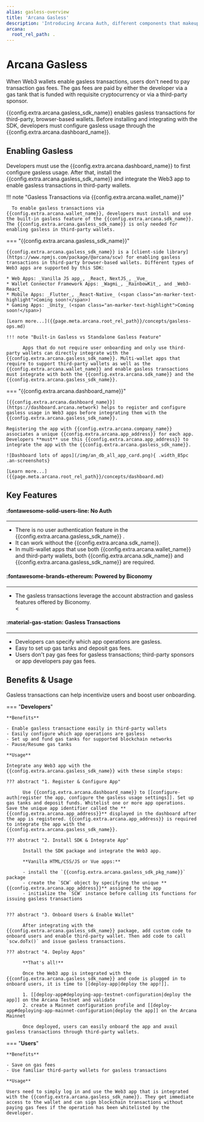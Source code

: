 ```yaml
---
alias: gasless-overview
title: 'Arcana Gasless'
description: 'Introducing Arcana Auth, different components that makeup Arcana Auth, how to use it, Arcana Auth product features.'
arcana:
  root_rel_path: .
---
```


# Arcana Gasless

When Web3 wallets enable gasless transactions, users don't need to pay transaction gas fees. The gas fees are paid by either the developer via a gas tank that is funded with requisite cryptocurrency or via a third-party sponsor. 

{{config.extra.arcana.gasless_sdk_name}} enables gasless transactions for third-party, browser-based wallets. Before installing and integrating with the SDK, developers must configure gasless usage through the {{config.extra.arcana.dashboard_name}}. 

## Enabling Gasless

Developers must use the {{config.extra.arcana.dashboard_name}} to first configure gasless usage. After that, install the {{config.extra.arcana.gasless_sdk_name}} and integrate the Web3 app to enable gasless transactions in third-party wallets.

!!! note "Gasless Transactions via {{config.extra.arcana.wallet_name}}"

      To enable gasless transactions via {{config.extra.arcana.wallet_name}}, developers must install and use the built-in gasless feature of the {{config.extra.arcana.sdk_name}}. The {{config.extra.arcana.gasless_sdk_name}} is only needed for enabling gasless in third-party wallets.

=== "{{config.extra.arcana.gasless_sdk_name}}"

    {{config.extra.arcana.gasless_sdk_name}} is a [client-side library](https://www.npmjs.com/package/@arcana/scw) for enabling gasless transactions in third-party browser-based wallets. Different types of Web3 apps are supported by this SDK:
    
    * Web Apps: _Vanilla JS app_, _React, NextJS_, _Vue_
    * Wallet Connector Framework Apps: _Wagmi_, _RainbowKit_, and _Web3-React_
    * Mobile Apps: _Flutter_, _React-Native_ (<span class="an-marker-text-highlight">Coming soon!</span>)
    * Gaming Apps: _Unity_ (<span class="an-marker-text-highlight">Coming soon!</span>) 

    [Learn more...]({{page.meta.arcana.root_rel_path}}/concepts/gasless-ops.md)

    !!! note "Built-in Gasless vs Standalone Gasless Feature"

          Apps that do not require user onboarding and only use third-party wallets can directly integrate with the {{config.extra.arcana.gasless_sdk_name}}. Multi-wallet apps that require to support third-party wallets as well as the {{config.extra.arcana.wallet_name}} and enable gasless transactions must integrate with both the {{config.extra.arcana.sdk_name}} and the {{config.extra.arcana.gasless_sdk_name}}.

=== "{{config.extra.arcana.dashboard_name}}"

    [{{config.extra.arcana.dashboard_name}}](https://dashboard.arcana.network) helps to register and configure gasless usage in Web3 apps before integrating them with the {{config.extra.arcana.gasless_sdk_name}}.
    
    Registering the app with {{config.extra.arcana.company_name}} associates a unique {{config.extra.arcana.app_address}} for each app. Developers **must** use this {{config.extra.arcana.app_address}} to integrate the app with the {{config.extra.arcana.gasless_sdk_name}}. 

    ![Dashboard lots of apps](/img/an_db_all_app_card.png){ .width_85pc .an-screenshots}

    [Learn more...]({{page.meta.arcana.root_rel_path}}/concepts/dashboard.md)

## Key Features

<div class="grid card_container" markdown>
  <div class="card" markdown><h4><b>:fontawesome-solid-users-line: No Auth</b></h4><hr><p ><ul><li>There is no user authentication feature in the {{config.extra.arcana.gasless_sdk_name}} .</li><li>It can work without the {{config.extra.arcana.sdk_name}}.</li><li>In multi-wallet apps that use both {{config.extra.arcana.wallet_name}} and third-party wallets, both {{config.extra.arcana.sdk_name}} and {{config.extra.arcana.gasless_sdk_name}} are required.</li></ul></p></div>
  <div class="card" markdown><h4><b>:fontawesome-brands-ethereum: Powered by Biconomy</b></h4><hr><p><ul><li>The gasless transactions leverage the account abstraction and gasless features offered by Biconomy.</li><</ul></p></div>
  <div class="card" markdown><h4><b>:material-gas-station: Gasless Transactions</b></h4><hr><p><ul><li>Developers can specify which app operations are gasless.</li><li>Easy to set up gas tanks and deposit gas fees.</li><li>Users don't pay gas fees for gasless transactions; third-party sponsors or app developers pay gas fees.</li></ul></p></div>
</div>

## Benefits & Usage

  Gasless transactions can help incentivize users and boost user onboarding.

=== "**Developers**"
    
    **Benefits**

    - Enable gasless transactione easily in third-party wallets
    - Easily configure which app operations are gasless
    - Set up and fund gas tanks for supported blockchain networks
    - Pause/Resume gas tanks

    **Usage**

    Integrate any Web3 app with the {{config.extra.arcana.gasless_sdk_name}} with these simple steps:

    ??? abstract "1. Register & Configure App"

          Use {{config.extra.arcana.dashboard_name}} to [[configure-auth|register the app, configure the gasless usage settings]]. Set up gas tanks and deposit funds. Whitelist one or more app operations. Save the unique app identifier called the **{{config.extra.arcana.app_address}}** displayed in the dashboard after the app is registered. {{config.extra.arcana.app_address}} is required to integrate the app with the {{config.extra.arcana.gasless_sdk_name}}.

    ??? abstract "2. Install SDK & Integrate App"

          Install the SDK package and integrate the Web3 app.
            
          **Vanilla HTML/CSS/JS or Vue apps:**
            
          - install the `{{config.extra.arcana.gasless_sdk_pkg_name}}` package
          - create the `SCW` object by specifying the unique **{{config.extra.arcana.app_address}}** assigned to the app 
          - initialize the `SCW` instance before calling its functions for issuing gasless transactions
            

    ??? abstract "3. Onboard Users & Enable Wallet"

          After integrating with the {{config.extra.arcana.gasless_sdk_name}} package, add custom code to onboard users and enable third-party wallet. Then add code to call `scw.doTx()` and issue gasless transactions.

    ??? abstract "4. Deploy Apps"

          **That's all!**

          Once the Web3 app is integrated with the {{config.extra.arcana.gasless_sdk_name}} and code is plugged in to onboard users, it is time to [[deploy-app|deploy the app!]].
            
          1. [[deploy-app#deploying-app-testnet-configuration|deploy the app]] on the Arcana Testnet and validate
          2. create a Mainnet configuration profile and [[deploy-app#deploying-app-mainnet-configuration|deploy the app]] on the Arcana Mainnet

          Once deployed, users can easily onboard the app and avail gasless transactions through third-party wallets.

=== "**Users**"

    **Benefits**

    - Save on gas fees
    - Use familiar third-party wallets for gasless transactions

    **Usage**

    Users need to simply log in and use the Web3 app that is integrated with the {{config.extra.arcana.gasless_sdk_name}}. They get immediate access to the wallet and can sign blockchain transactions without paying gas fees if the operation has been whitelisted by the developer.

<!--

[[quick-start|Let's begin! ++enter++]]{ .md-button .md-button--primary}

Git: {{ git.short_commit}}

-->
